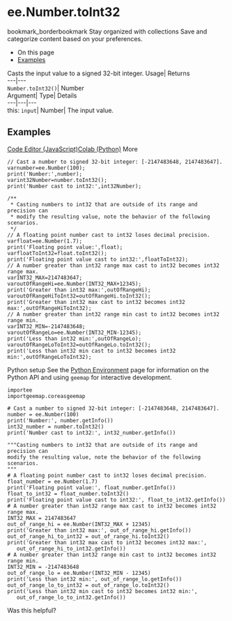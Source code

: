  
#  ee.Number.toInt32
bookmark_borderbookmark Stay organized with collections  Save and categorize content based on your preferences.
  * On this page
  * [Examples](https://developers.google.com/earth-engine/apidocs/ee-number-toint32#examples)


Casts the input value to a signed 32-bit integer. 
Usage| Returns  
---|---  
`Number.toInt32()`| Number  
Argument| Type| Details  
---|---|---  
this: `input`| Number| The input value.  
## Examples
[Code Editor (JavaScript)](https://developers.google.com/earth-engine/apidocs/ee-number-toint32#code-editor-javascript-sample)[Colab (Python)](https://developers.google.com/earth-engine/apidocs/ee-number-toint32#colab-python-sample) More
```
// Cast a number to signed 32-bit integer: [-2147483648, 2147483647].
varnumber=ee.Number(100);
print('Number:',number);
varint32Number=number.toInt32();
print('Number cast to int32:',int32Number);

/**
 * Casting numbers to int32 that are outside of its range and precision can
 * modify the resulting value, note the behavior of the following scenarios.
 */
// A floating point number cast to int32 loses decimal precision.
varfloat=ee.Number(1.7);
print('Floating point value:',float);
varfloatToInt32=float.toInt32();
print('Floating point value cast to int32:',floatToInt32);
// A number greater than int32 range max cast to int32 becomes int32 range max.
varINT32_MAX=2147483647;
varoutOfRangeHi=ee.Number(INT32_MAX+12345);
print('Greater than int32 max:',outOfRangeHi);
varoutOfRangeHiToInt32=outOfRangeHi.toInt32();
print('Greater than int32 max cast to int32 becomes int32 max:',outOfRangeHiToInt32);
// A number greater than int32 range min cast to int32 becomes int32 range min.
varINT32_MIN=-2147483648;
varoutOfRangeLo=ee.Number(INT32_MIN-12345);
print('Less than int32 min:',outOfRangeLo);
varoutOfRangeLoToInt32=outOfRangeLo.toInt32();
print('Less than int32 min cast to int32 becomes int32 min:',outOfRangeLoToInt32);
```
Python setup
See the [ Python Environment](https://developers.google.com/earth-engine/guides/python_install) page for information on the Python API and using `geemap` for interactive development.
```
importee
importgeemap.coreasgeemap
```
```
# Cast a number to signed 32-bit integer: [-2147483648, 2147483647].
number = ee.Number(100)
print('Number:', number.getInfo())
int32_number = number.toInt32()
print('Number cast to int32:', int32_number.getInfo())

"""Casting numbers to int32 that are outside of its range and precision can
modify the resulting value, note the behavior of the following scenarios.
"""
# A floating point number cast to int32 loses decimal precision.
float_number = ee.Number(1.7)
print('Floating point value:', float_number.getInfo())
float_to_int32 = float_number.toInt32()
print('Floating point value cast to int32:', float_to_int32.getInfo())
# A number greater than int32 range max cast to int32 becomes int32 range max.
INT32_MAX = 2147483647
out_of_range_hi = ee.Number(INT32_MAX + 12345)
print('Greater than int32 max:', out_of_range_hi.getInfo())
out_of_range_hi_to_int32 = out_of_range_hi.toInt32()
print('Greater than int32 max cast to int32 becomes int32 max:',
   out_of_range_hi_to_int32.getInfo())
# A number greater than int32 range min cast to int32 becomes int32 range min.
INT32_MIN = -2147483648
out_of_range_lo = ee.Number(INT32_MIN - 12345)
print('Less than int32 min:', out_of_range_lo.getInfo())
out_of_range_lo_to_int32 = out_of_range_lo.toInt32()
print('Less than int32 min cast to int32 becomes int32 min:',
   out_of_range_lo_to_int32.getInfo())
```

Was this helpful?
